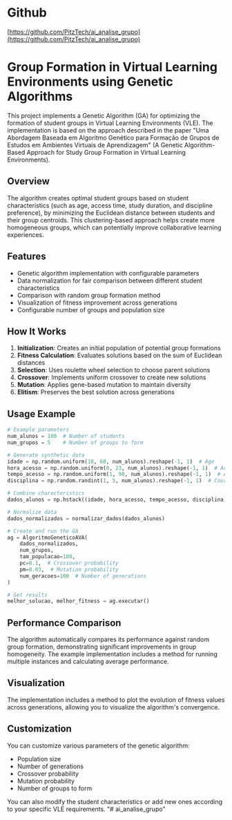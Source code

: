 # Github
[https://github.com/PitzTech/ai_analise_grupo](https://github.com/PitzTech/ai_analise_grupo)

# Group Formation in Virtual Learning Environments using Genetic Algorithms

This project implements a Genetic Algorithm (GA) for optimizing the formation of student groups in Virtual Learning Environments (VLE). The implementation is based on the approach described in the paper "Uma Abordagem Baseada em Algoritmo Genético para Formação de Grupos de Estudos em Ambientes Virtuais de Aprendizagem" (A Genetic Algorithm-Based Approach for Study Group Formation in Virtual Learning Environments).

## Overview

The algorithm creates optimal student groups based on student characteristics (such as age, access time, study duration, and discipline preference), by minimizing the Euclidean distance between students and their group centroids. This clustering-based approach helps create more homogeneous groups, which can potentially improve collaborative learning experiences.

## Features

- Genetic algorithm implementation with configurable parameters
- Data normalization for fair comparison between different student characteristics
- Comparison with random group formation method
- Visualization of fitness improvement across generations
- Configurable number of groups and population size

## How It Works

1. **Initialization**: Creates an initial population of potential group formations
2. **Fitness Calculation**: Evaluates solutions based on the sum of Euclidean distances
3. **Selection**: Uses roulette wheel selection to choose parent solutions
4. **Crossover**: Implements uniform crossover to create new solutions
5. **Mutation**: Applies gene-based mutation to maintain diversity
6. **Elitism**: Preserves the best solution across generations

## Usage Example

```python
# Example parameters
num_alunos = 100  # Number of students
num_grupos = 5    # Number of groups to form

# Generate synthetic data
idade = np.random.uniform(10, 60, num_alunos).reshape(-1, 1)  # Age
hora_acesso = np.random.uniform(0, 23, num_alunos).reshape(-1, 1)  # Access hour
tempo_acesso = np.random.uniform(1, 90, num_alunos).reshape(-1, 1)  # Access duration
disciplina = np.random.randint(1, 5, num_alunos).reshape(-1, 1)  # Course/discipline

# Combine characteristics
dados_alunos = np.hstack((idade, hora_acesso, tempo_acesso, disciplina))

# Normalize data
dados_normalizados = normalizar_dados(dados_alunos)

# Create and run the GA
ag = AlgoritmoGeneticoAVA(
    dados_normalizados,
    num_grupos,
    tam_populacao=100,
    pc=0.1,  # Crossover probability
    pm=0.03,  # Mutation probability
    num_geracoes=100  # Number of generations
)

# Get results
melhor_solucao, melhor_fitness = ag.executar()
```

## Performance Comparison

The algorithm automatically compares its performance against random group formation, demonstrating significant improvements in group homogeneity. The example implementation includes a method for running multiple instances and calculating average performance.

## Visualization

The implementation includes a method to plot the evolution of fitness values across generations, allowing you to visualize the algorithm's convergence.

## Customization

You can customize various parameters of the genetic algorithm:
- Population size
- Number of generations
- Crossover probability
- Mutation probability
- Number of groups to form

You can also modify the student characteristics or add new ones according to your specific VLE requirements.
"# ai_analise_grupo"
